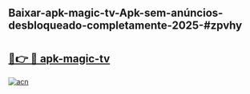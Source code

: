 ## Baixar-apk-magic-tv-Apk-sem-anúncios-desbloqueado-completamente-2025-#zpvhy

# <h2><a href="https://ainizakaria.my?title=apk-magic-tv&ref=20M">🔗👉 🔴 apk-magic-tv</a></h2>

[![acn](https://github.com/user-attachments/assets/0f9c940e-d8b0-45ae-aac7-cd30a18b3e1c)](https://ainizakaria.my?title=apk-magic-tv&ref=20M)

